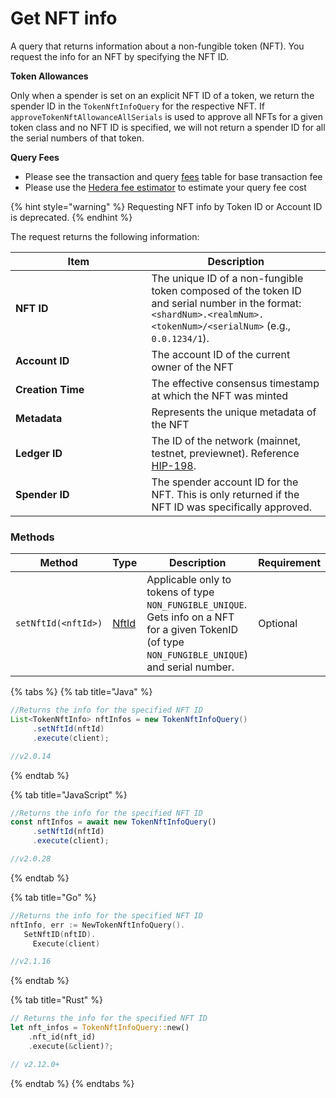 # Get NFT info

A query that returns information about a non-fungible token (NFT). You request the info for an NFT by specifying the NFT ID.

**Token Allowances**

Only when a spender is set on an explicit NFT ID of a token, we return the spender ID in the `TokenNftInfoQuery` for the respective NFT. If  `approveTokenNftAllowanceAllSerials` is used to approve all NFTs for a given token class and no NFT ID is specified, we will not return a spender ID for all the serial numbers of that token.

**Query Fees**

* Please see the transaction and query [fees](../../../networks/mainnet/fees/#transaction-and-query-fees) table for base transaction fee
* Please use the [Hedera fee estimator](https://hedera.com/fees) to estimate your query fee cost

{% hint style="warning" %}
Requesting NFT info by Token ID or Account ID is deprecated.
{% endhint %}

The request returns the following information:

<table><thead><tr><th width="201.48828125">Item</th><th>Description</th></tr></thead><tbody><tr><td><strong>NFT ID</strong></td><td>The unique ID of a non-fungible token composed of the token ID and serial number in the format: <code>&#x3C;shardNum>.&#x3C;realmNum>.&#x3C;tokenNum>/&#x3C;serialNum></code>  (e.g., <code>0.0.1234/1</code>).</td></tr><tr><td><strong>Account ID</strong></td><td>The account ID of the current owner of the NFT</td></tr><tr><td><strong>Creation Time</strong></td><td>The effective consensus timestamp at which the NFT was minted</td></tr><tr><td><strong>Metadata</strong></td><td>Represents the unique metadata of the NFT</td></tr><tr><td><strong>Ledger ID</strong></td><td>The ID of the network (mainnet, testnet, previewnet). Reference <a href="https://hips.hedera.com/hip/hip-198">HIP-198</a>.</td></tr><tr><td><strong>Spender ID</strong></td><td>The spender account ID for the NFT. This is only returned if the NFT ID was specifically approved.</td></tr></tbody></table>

### Methods

<table><thead><tr><th width="235">Method</th><th width="75">Type</th><th width="308">Description</th><th>Requirement</th></tr></thead><tbody><tr><td><code>setNftId(&#x3C;nftId>)</code></td><td><a href="nft-id.md">NftId</a></td><td>Applicable only to tokens of type <code>NON_FUNGIBLE_UNIQUE</code>. Gets info on a NFT for a given TokenID (of type <code>NON_FUNGIBLE_UNIQUE</code>) and serial number.</td><td>Optional</td></tr></tbody></table>

{% tabs %}
{% tab title="Java" %}
```java
//Returns the info for the specified NFT ID
List<TokenNftInfo> nftInfos = new TokenNftInfoQuery()
     .setNftId(nftId)
     .execute(client);

//v2.0.14
```
{% endtab %}

{% tab title="JavaScript" %}
```javascript
//Returns the info for the specified NFT ID
const nftInfos = await new TokenNftInfoQuery()
     .setNftId(nftId)
     .execute(client);

//v2.0.28
```
{% endtab %}

{% tab title="Go" %}
```go
//Returns the info for the specified NFT ID
nftInfo, err := NewTokenNftInfoQuery().
   SetNftID(nftID).
	 Execute(client)

//v2.1.16
```
{% endtab %}

{% tab title="Rust" %}
```rust
// Returns the info for the specified NFT ID
let nft_infos = TokenNftInfoQuery::new()
    .nft_id(nft_id)
    .execute(&client)?;

// v2.12.0+
```
{% endtab %}
{% endtabs %}
